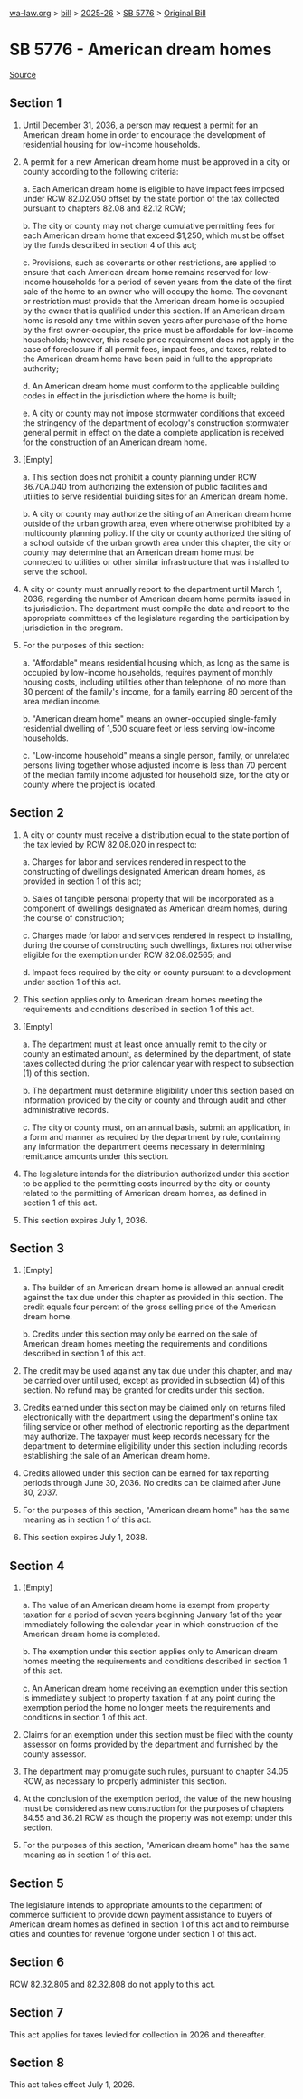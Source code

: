 [wa-law.org](/) > [bill](/bill/) > [2025-26](/bill/2025-26/) > [SB 5776](/bill/2025-26/sb/5776/) > [Original Bill](/bill/2025-26/sb/5776/1/)

# SB 5776 - American dream homes

[Source](http://lawfilesext.leg.wa.gov/biennium/2025-26/Pdf/Bills/Senate%20Bills/5776.pdf)

## Section 1
1. Until December 31, 2036, a person may request a permit for an American dream home in order to encourage the development of residential housing for low-income households.

2. A permit for a new American dream home must be approved in a city or county according to the following criteria:

    a. Each American dream home is eligible to have impact fees imposed under RCW 82.02.050 offset by the state portion of the tax collected pursuant to chapters 82.08 and 82.12 RCW;

    b. The city or county may not charge cumulative permitting fees for each American dream home that exceed $1,250, which must be offset by the funds described in section 4 of this act;

    c. Provisions, such as covenants or other restrictions, are applied to ensure that each American dream home remains reserved for low-income households for a period of seven years from the date of the first sale of the home to an owner who will occupy the home. The covenant or restriction must provide that the American dream home is occupied by the owner that is qualified under this section. If an American dream home is resold any time within seven years after purchase of the home by the first owner-occupier, the price must be affordable for low-income households; however, this resale price requirement does not apply in the case of foreclosure if all permit fees, impact fees, and taxes, related to the American dream home have been paid in full to the appropriate authority;

    d. An American dream home must conform to the applicable building codes in effect in the jurisdiction where the home is built;

    e. A city or county may not impose stormwater conditions that exceed the stringency of the department of ecology's construction stormwater general permit in effect on the date a complete application is received for the construction of an American dream home.

3. [Empty]

    a. This section does not prohibit a county planning under RCW 36.70A.040 from authorizing the extension of public facilities and utilities to serve residential building sites for an American dream home.

    b. A city or county may authorize the siting of an American dream home outside of the urban growth area, even where otherwise prohibited by a multicounty planning policy. If the city or county authorized the siting of a school outside of the urban growth area under this chapter, the city or county may determine that an American dream home must be connected to utilities or other similar infrastructure that was installed to serve the school.

4. A city or county must annually report to the department until March 1, 2036, regarding the number of American dream home permits issued in its jurisdiction. The department must compile the data and report to the appropriate committees of the legislature regarding the participation by jurisdiction in the program.

5. For the purposes of this section:

    a. "Affordable" means residential housing which, as long as the same is occupied by low-income households, requires payment of monthly housing costs, including utilities other than telephone, of no more than 30 percent of the family's income, for a family earning 80 percent of the area median income.

    b. "American dream home" means an owner-occupied single-family residential dwelling of 1,500 square feet or less serving low-income households.

    c. "Low-income household" means a single person, family, or unrelated persons living together whose adjusted income is less than 70 percent of the median family income adjusted for household size, for the city or county where the project is located.

## Section 2
1. A city or county must receive a distribution equal to the state portion of the tax levied by RCW 82.08.020 in respect to:

    a. Charges for labor and services rendered in respect to the constructing of dwellings designated American dream homes, as provided in section 1 of this act;

    b. Sales of tangible personal property that will be incorporated as a component of dwellings designated as American dream homes, during the course of construction;

    c. Charges made for labor and services rendered in respect to installing, during the course of constructing such dwellings, fixtures not otherwise eligible for the exemption under RCW 82.08.02565; and

    d. Impact fees required by the city or county pursuant to a development under section 1 of this act.

2. This section applies only to American dream homes meeting the requirements and conditions described in section 1 of this act.

3. [Empty]

    a. The department must at least once annually remit to the city or county an estimated amount, as determined by the department, of state taxes collected during the prior calendar year with respect to subsection (1) of this section.

    b. The department must determine eligibility under this section based on information provided by the city or county and through audit and other administrative records.

    c. The city or county must, on an annual basis, submit an application, in a form and manner as required by the department by rule, containing any information the department deems necessary in determining remittance amounts under this section.

4. The legislature intends for the distribution authorized under this section to be applied to the permitting costs incurred by the city or county related to the permitting of American dream homes, as defined in section 1 of this act.

5. This section expires July 1, 2036.

## Section 3
1. [Empty]

    a. The builder of an American dream home is allowed an annual credit against the tax due under this chapter as provided in this section. The credit equals four percent of the gross selling price of the American dream home.

    b. Credits under this section may only be earned on the sale of American dream homes meeting the requirements and conditions described in section 1 of this act.

2. The credit may be used against any tax due under this chapter, and may be carried over until used, except as provided in subsection (4) of this section. No refund may be granted for credits under this section.

3. Credits earned under this section may be claimed only on returns filed electronically with the department using the department's online tax filing service or other method of electronic reporting as the department may authorize. The taxpayer must keep records necessary for the department to determine eligibility under this section including records establishing the sale of an American dream home.

4. Credits allowed under this section can be earned for tax reporting periods through June 30, 2036. No credits can be claimed after June 30, 2037.

5. For the purposes of this section, "American dream home" has the same meaning as in section 1 of this act.

6. This section expires July 1, 2038.

## Section 4
1. [Empty]

    a. The value of an American dream home is exempt from property taxation for a period of seven years beginning January 1st of the year immediately following the calendar year in which construction of the American dream home is completed.

    b. The exemption under this section applies only to American dream homes meeting the requirements and conditions described in section 1 of this act.

    c. An American dream home receiving an exemption under this section is immediately subject to property taxation if at any point during the exemption period the home no longer meets the requirements and conditions in section 1 of this act.

2. Claims for an exemption under this section must be filed with the county assessor on forms provided by the department and furnished by the county assessor.

3. The department may promulgate such rules, pursuant to chapter 34.05 RCW, as necessary to properly administer this section.

4. At the conclusion of the exemption period, the value of the new housing must be considered as new construction for the purposes of chapters 84.55 and 36.21 RCW as though the property was not exempt under this section.

5. For the purposes of this section, "American dream home" has the same meaning as in section 1 of this act.

## Section 5
The legislature intends to appropriate amounts to the department of commerce sufficient to provide down payment assistance to buyers of American dream homes as defined in section 1 of this act and to reimburse cities and counties for revenue forgone under section 1 of this act.

## Section 6
RCW 82.32.805 and 82.32.808 do not apply to this act.

## Section 7
This act applies for taxes levied for collection in 2026 and thereafter.

## Section 8
This act takes effect July 1, 2026.
